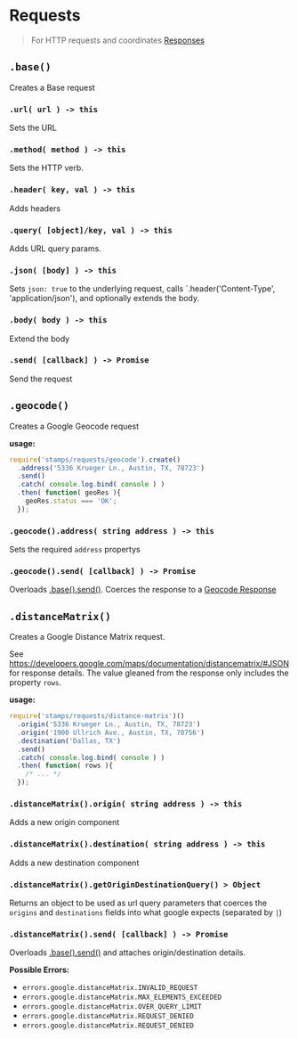 # Requests

> For HTTP requests and coordinates [Responses](../responses/README.md)

## `.base()`

Creates a Base request

### `.url( url ) -> this`

Sets the URL

### `.method( method ) -> this`

Sets the HTTP verb.

### `.header( key, val ) -> this`

Adds headers

### `.query( [object]/key, val ) -> this`

Adds URL query params.

### `.json( [body] ) -> this`

Sets `json: true` to the underlying request, calls `.header('Content-Type', 'application/json'), and optionally extends the body.

### `.body( body ) -> this`

Extend the body

### `.send( [callback] ) -> Promise`

Send the request

## `.geocode()`

Creates a Google Geocode request

__usage:__

```javascript
require('stamps/requests/geocode').create()
  .address('5336 Krueger Ln., Austin, TX, 78723')
  .send()
  .catch( console.log.bind( console ) )
  .then( function( geoRes ){
    geoRes.status === 'OK';
  });
```

### `.geocode().address( string address ) -> this`

Sets the required `address` propertys

### `.geocode().send( [callback] ) -> Promise`

Overloads [.base().send()](#base-send). Coerces the response to a [Geocode Response](../responses/README.md#geocode)

## `.distanceMatrix()`

Creates a Google Distance Matrix request.

See https://developers.google.com/maps/documentation/distancematrix/#JSON for response details. The value gleaned from the response only includes the property `rows`.

__usage:__

```javascript
require('stamps/requests/distance-matrix')()
  .origin('5336 Krueger Ln., Austin, TX, 78723')
  .origin('1900 Ullrich Ave., Austin, TX, 78756')
  .destination('Dallas, TX')
  .send()
  .catch( console.log.bind( console ) )
  .then( function( rows ){
    /* ... */
  });
```

### `.distanceMatrix().origin( string address ) -> this`

Adds a new origin component

### `.distanceMatrix().destination( string address ) -> this`

Adds a new destination component

### `.distanceMatrix().getOriginDestinationQuery() > Object`

Returns an object to be used as url query parameters that coerces the `origins` and `destinations` fields into what google expects (separated by `|`)

### `.distanceMatrix().send( [callback] ) -> Promise`

Overloads [.base().send()](#base-send) and attaches origin/destination details.

__Possible Errors:__

* `errors.google.distanceMatrix.INVALID_REQUEST`
* `errors.google.distanceMatrix.MAX_ELEMENTS_EXCEEDED`
* `errors.google.distanceMatrix.OVER_QUERY_LIMIT`
* `errors.google.distanceMatrix.REQUEST_DENIED`
* `errors.google.distanceMatrix.REQUEST_DENIED`